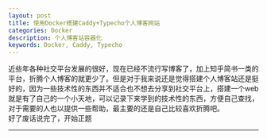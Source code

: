 ```yaml
---
layout: post
title: 使用Docker搭建Caddy+Typecho个人博客网站
categories: Docker
description: 个人博客站容器化
keywords: Docker, Caddy, Typecho
---
```


近些年各种社交平台发展的很好，现在已经不流行写博客了，加上知乎简书一类的平台，折腾个人博客的就更少了。但是对于我来说还是觉得搭建个人博客站还是挺好的，因为一些技术性的东西并不适合也不想去分享到社交平台上，搭建一个web就是有了自己的一个小天地，可以记录下来学到的技术性的东西，方便自己查找，对于需要的人也以提供一些帮助，最主要的还是自己比较喜欢折腾吧。  
好了废话说完了，开始正题

---

